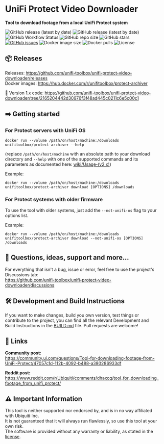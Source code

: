 # UniFi Protect Video Downloader 

**Tool to download footage from a local UniFi Protect system**  

![GitHub release (latest by date)](https://img.shields.io/github/v/release/unifi-toolbox/unifi-protect-video-downloader?style=flat-square&label=stable%20release)
![GitHub release (latest by date)](https://img.shields.io/github/v/release/unifi-toolbox/unifi-protect-video-downloader?include_prereleases&sort=semver&style=flat-square&label=latest%20release)
![GitHub Workflow Status](https://img.shields.io/github/workflow/status/unifi-toolbox/unifi-protect-video-downloader/Python%20package/master?style=flat-square)
![GitHub repo size](https://img.shields.io/github/repo-size/unifi-toolbox/unifi-protect-video-downloader?style=flat-square)
![GitHub stars](https://img.shields.io/github/stars/unifi-toolbox/unifi-protect-video-downloader?style=flat-square)
[![GitHub issues](https://img.shields.io/github/issues/unifi-toolbox/unifi-protect-video-downloader?style=flat-square)](https://github.com/unifi-toolbox/unifi-protect-video-downloader/issues)
![Docker image size](https://img.shields.io/docker/image-size/unifitoolbox/protect-archiver/latest?style=flat-square)
![Docker pulls](https://img.shields.io/docker/pulls/unifitoolbox/protect-archiver?style=flat-square)
![License](https://img.shields.io/github/license/unifi-toolbox/unifi-protect-video-downloader?style=flat-square)



## :package: Releases

Releases: https://github.com/unifi-toolbox/unifi-protect-video-downloader/releases  
Docker images: https://hub.docker.com/r/unifitoolbox/protect-archiver  

:file_folder: Version 1.x code: https://github.com/unifi-toolbox/unifi-protect-video-downloader/tree/2165204442d30676f3f48ad445c0211c6e5c00c1


<!--
## :vertical_traffic_light: Compatibility  

| UniFi Cloud Key | :white_check_mark: mostly stable |
| :---: | :---: |
| Firmware | >= 1.1.6 |
| Protect | >= 1.11.3 |


| UniFi Dream Machine Pro | :warning: experimental/beta |  
| :---: | :---: |  
| Firmware | >= v1.7.0 |  
| Protect | >= v1.14.10 |  
-->


## :arrow_right: Getting started

### For Protect servers with UniFi OS

```shell
docker run --volume /path/on/host/machine:/downloads unifitoolbox/protect-archiver --help
```

(replace `/path/on/host/machine` with an absolute path to your download directory and 
`--help` with one of the supported commands and its parameters as documented here: 
[wiki/Usage-(v2.x)](https://github.com/unifi-toolbox/unifi-protect-video-downloader/wiki/Usage-(v2.x)))

Example: 
```shell
docker run --volume /path/on/host/machine:/downloads unifitoolbox/protect-archiver download [OPTIONS] /downloads
```


### For Protect systems with older firmware

To use the tool with older systems, just add the `--not-unifi-os` flag to your options list.

Example: 
```shell
docker run --volume /path/on/host/machine:/downloads unifitoolbox/protect-archiver download --not-unifi-os [OPTIONS] /downloads
```


## :thought_balloon: Questions, ideas, support and more...

For everything that isn't a bug, issue or error, feel free to use the project's Discussions tab:  
https://github.com/unifi-toolbox/unifi-protect-video-downloader/discussions


## :hammer_and_wrench: Development and Build Instructions

If you want to make changes, build you own version, test things or contribute to the project, you can find all the relevant Development and Build Instructions in the [BUILD.md](https://github.com/unifi-toolbox/unifi-protect-video-downloader/blob/master/BUILD.md) file. Pull requests are welcome!


## :link: Links

**Community post:**  
https://community.ui.com/questions/Tool-for-downloading-footage-from-UniFi-Protect/47057c1d-112b-4092-b488-a380286933df

**Reddit post:**  
https://www.reddit.com/r/Ubiquiti/comments/dhaxcq/tool_for_downloading_footage_from_unifi_protect/



## :warning: Important Information
This tool is neither supported nor endorsed by, and is in no way affiliated with Ubiquiti Inc.  
It is not guaranteed that it will always run flawlessly, so use this tool at your own risk.  
The software is provided without any warranty or liability, as stated in the [license](LICENSE).  
